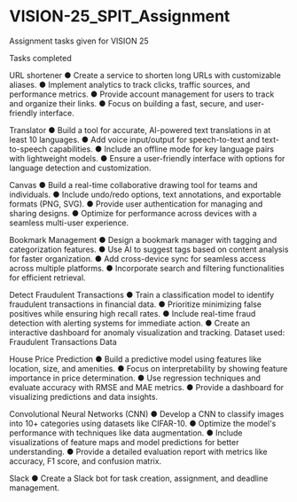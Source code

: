 # VISION-25_SPIT_Assignment
Assignment tasks given for VISION 25

Tasks completed

URL shortener
● Create a service to shorten long URLs with customizable aliases. 
● Implement analytics to track clicks, traffic sources, and performance metrics. 
● Provide account management for users to track and organize their links. 
● Focus on building a fast, secure, and user-friendly interface. 

Translator
● Build a tool for accurate, AI-powered text translations in at least 10 languages. 
● Add voice input/output for speech-to-text and text-to-speech capabilities. 
● Include an offline mode for key language pairs with lightweight models. 
● Ensure a user-friendly interface with options for language detection and customization. 

Canvas 
● Build a real-time collaborative drawing tool for teams and individuals. 
● Include undo/redo options, text annotations, and exportable formats (PNG, SVG). 
● Provide user authentication for managing and sharing designs. 
● Optimize for performance across devices with a seamless multi-user experience. 

Bookmark Management 
● Design a bookmark manager with tagging and categorization features. 
● Use AI to suggest tags based on content analysis for faster organization. 
● Add cross-device sync for seamless access across multiple platforms. 
● Incorporate search and filtering functionalities for efficient retrieval.

Detect Fraudulent Transactions 
● Train a classification model to identify fraudulent transactions in financial data. 
● Prioritize minimizing false positives while ensuring high recall rates. 
● Include real-time fraud detection with alerting systems for immediate action. 
● Create an interactive dashboard for anomaly visualization and tracking. 
Dataset used: Fraudulent Transactions Data

House Price Prediction 
● Build a predictive model using features like location, size, and amenities. 
● Focus on interpretability by showing feature importance in price determination. 
● Use regression techniques and evaluate accuracy with RMSE and MAE metrics. 
● Provide a dashboard for visualizing predictions and data insights. 

Convolutional Neural Networks (CNN) 
● Develop a CNN to classify images into 10+ categories using datasets like CIFAR-10. 
● Optimize the model's performance with techniques like data augmentation. 
● Include visualizations of feature maps and model predictions for better understanding. 
● Provide a detailed evaluation report with metrics like accuracy, F1 score, and confusion 
matrix. 

Slack
● Create a Slack bot for task creation, assignment, and deadline management. 
